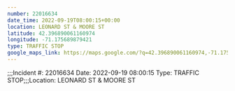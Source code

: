 ```yaml
---
number: 22016634
date_time: 2022-09-19T08:00:15+00:00
location: LEONARD ST & MOORE ST
latitude: 42.396890061160974
longitude: -71.175689879421
type: TRAFFIC STOP
google_maps_link: https://maps.google.com/?q=42.396890061160974,-71.175689879421
---
```


;;;Incident #: 22016634  Date: 2022-09-19 08:00:15   Type: TRAFFIC STOP;;;Location: LEONARD ST & MOORE ST

